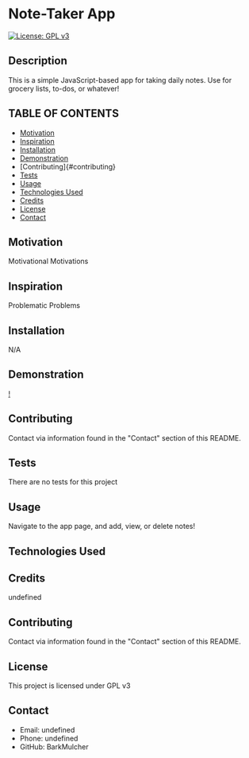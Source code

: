 
  # Note-Taker App

  [![License: GPL v3](https://img.shields.io/badge/License-GPLv3-blue.svg)](https://www.gnu.org/licenses/gpl-3.0) 

  ## Description
  This is a simple JavaScript-based app for taking daily notes. Use for grocery lists, to-dos, or whatever!

  ## TABLE OF CONTENTS
  * [Motivation](#motivation)
  * [Inspiration](#inspiration)
  * [Installation](#installation)
  * [Demonstration](#demonstration)
  * [Contributing]{#contributing}
  * [Tests](#Tests)
  * [Usage](#usage)
  * [Technologies Used](#languages)
  * [Credits](#credits)
  * [License](#license)
  * [Contact](#contact)
  
  ## Motivation
  Motivational Motivations

  ## Inspiration
  Problematic Problems

  ## Installation
  N/A

  ## Demonstration
  [!](https://github.com/BarkMulcher/README-generator/blob/main/mdgeneratorgif.gif)

  ## Contributing
  Contact via information found in the "Contact" section of this README.

  ## Tests
  There are no tests for this project

  ## Usage
  Navigate to the app page, and add, view, or delete notes!

  ## Technologies Used
  

  ## Credits
  undefined

  ## Contributing
  Contact via information found in the "Contact" section of this README.

  ## License
  This project is licensed under GPL v3

  ## Contact
  * Email: undefined
  * Phone: undefined
  * GitHub: BarkMulcher
